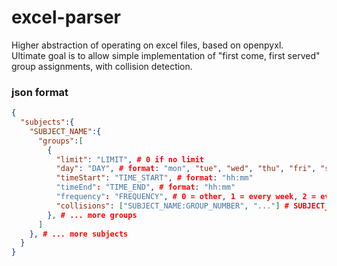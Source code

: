 # excel-parser
Higher abstraction of operating on excel files, based on openpyxl.  
Ultimate goal is to allow simple implementation of "first come, first served" group assignments, with collision detection.

### json format
```json
{
  "subjects":{
    "SUBJECT_NAME":{
      "groups":[
        {
          "limit": "LIMIT", # 0 if no limit
          "day": "DAY", # format: "mon", "tue", "wed", "thu", "fri", "sat", "sun"
          "timeStart": "TIME_START", # format: "hh:mm"
          "timeEnd": "TIME_END", # format: "hh:mm"
          "frequency": "FREQUENCY", # 0 = other, 1 = every week, 2 = every 2 weeks
          "collisions": ["SUBJECT_NAME:GROUP_NUMBER", "..."] # SUBJECT_NAME has to be a subject in this json file; empty list if no collisions
        }, # ... more groups
      ]
    }, # ... more subjects
  }
}
```
